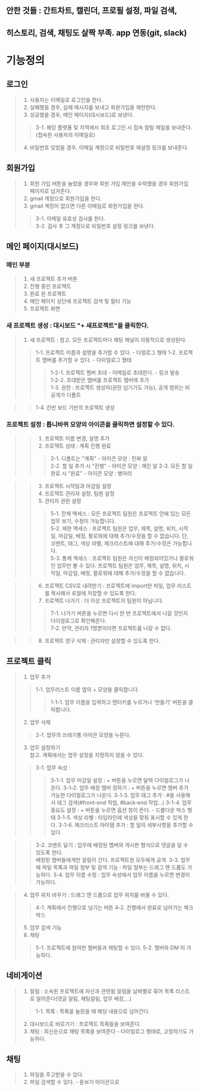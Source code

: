 ## 안한 것들 : 간트차트, 캘린더, 프로필 설정, 파일 검색,
## 히스토리, 검색, 채팅도 살짝 부족. app 연동(git, slack)

# 기능정의
## 로그인
> 1. 사용자는 이메일로 로그인을 한다.
> 2. 실패했을 경우, 실패 메시지를 보내고 회원가입을 제안한다.
> 3. 성공했을 경우, 메인 페이지(대시보드)로 보낸다.
> > 3-1. 해당 플랫폼 및 지역에서 최초 로그인 시 접속 알림 메일을 보내준다. (접속한 사용자의 이메일로)   
> 4. 비밀번호 잊었을 경우, 이메일 계정으로 비밀번호 재설정 링크를 보내준다.

## 회원가입
> 1. 회원 가입 버튼을 눌렀을 경우와 회원 가입 제안을 수락했을 경우 회원가입 페이지로 넘겨준다.
> 2. gmail 계정으로 회원가입을 한다.   
> 3. gmail 계정이 없으면 다른 이메일로 회원가입을 한다.   
> > 3-1. 이메일 유효성 검사를 한다.   
> > 3-2. 검사 후 그 계정으로 비밀번호 설정 링크를 보낸다.   

## 메인 페이지(대시보드)
### 메인 부분
> 1. 새 프로젝트 추가 버튼    
> 2. 진행 중인 프로젝트   
> 3. 완료 된 프로젝트
> 4. 메인 페이지 상단에 프로젝트 검색 및 필터 기능 
> 5. 프로젝트 화면   

### 새 프로젝트 생성 : 대시보드 "+ 새프로젝트"을 클릭한다.
> 1. 새 프로젝트 : 참고. 모든 프로젝트마다 채팅 채널이 자동적으로 생성된다.    
> > 1-1. 프로젝트 이름과 설명을 추가할 수 있다. - 다얼로그 형태
> > 1-2. 프로젝트 멤버를 추가할 수 있다. - 다이얼로그 형태
> > > 1-2-1. 프로젝트 멤버 초대 - 이메일로 초대한다. - 링크 발송   
> > > 1-2-2. 초대받은 멤버를 프로젝트 멤버에 추가    
> > 1-3. 권한 : 프로젝트 생성자(권한 넘기기도 가능), 공개 범위는 비공개가 디폴트     
        
> > 1-4. 칸반 보드 기반의 프로젝트 생성       
### 프로젝트 설정 : 톱니바퀴 모양의 아이콘을 클릭하면 설정할 수 있다.
> > 1. 프로젝트 이름 변경, 설명 추가    
> > 2. 프로젝트 상태 : 계획 진행 완료 
> > > 2-1. 디폴트는 "계획" - 아이콘 모양 : 진짜 알       
> > > 2-2. 할 일 추가 시 "진행" - 아이콘 모양 : 깨진 알
> > > 2-3. 모든 할 일 완료 시 "완료" - 아이콘 모양 : 병아리

> > 3. 프로젝트 시작일과 마감일 설정    
> > 4. 프로젝트 관리자 설정, 팀원 설정    
> > 5. 관리자 권한 설정
> > > 5-1. 전체 엑세스 : 모든 프로젝트 팀원은 프로젝트 안에 있는 모든 업무 보기, 수정이 가능합니다.    
> > > 5-2. 제한 엑세스 : 프로젝트 팀원은 업무, 제목, 설명, 위치, 시작일, 마감일, 배정, 팔로워에 대해 추가/수정을 할 수 없습니다. 단, 코멘트, 태그, 색상 라벨, 체크리스트에 대해 추가/수정은 가능합니다.   
> > > 5-3. 통제 엑세스 : 프로젝트 팀원은 자신이 배정되어있거나 팔로워인 업무만 볼 수 있다. 프로젝트 팀원은 업무, 제목, 설명, 위치, 시작일, 마감일, 배정, 팔로워에 대해 추가/수정을 할 수 없습니다.   

> > 6. 프로젝트 CSV로 내려받기 : 프로젝트에 import한 파일, 업무 리스트를 복사해서 로컬에 저장할 수 있도록 한다.   
> > 7. 프로젝트 나가기 : 더 이상 프로젝트의 팀원이 아닙니다.
> > > 7-1. 나가기 버튼을 누르면 다시 한 번 프로젝트에서 나갈 것인지 다이얼로그로 확인해준다.    
> > > 7-2. 만약, 관리자 1명뿐이라면 프로젝트를 나갈 수 없다.   

> > 8. 프로젝트 영구 삭제 : 관리자만 설정할 수 있도록 한다.

## 프로젝트 클릭 
> 1. 업무 추가
> > 1-1. 업무리스트 이름 옆의 + 모양을 클릭합니다.
> > > 1-1-1. 업무 이름을 입력하고 엔터키를 누르거나 '만들기' 버튼을 클릭합니다.   
> 2. 업무 삭제
> > 2-1. 업무의 쓰레기통 아이콘 모양을 누른다.
> 3. 업무 설정하기   
참고. 계획에서는 업무 설정을 지정하지 않을 수 있다.   
> > 3-1. 업무 속성 :
> > > 3-1-1. 업무 마감일 설정 : + 버튼을 누르면 달력 다이얼로그가 나온다.
> > > 3-1-2. 업무 배정 멤버 정하기 : + 버튼을 누르면 멤버 추가 가능한 다이얼로그가 나온다.
> > > 3-1-3. 업무 태그 추가 : #을 사용해서 태그 검색(#front-end 작업, #back-end 작업...)
> > > 3-1-4. 업무 중요도 설정 : + 버튼을 누르면 옵션 창이 뜬다. - 드롭다운 박스 형태
> > > 3-1-5. 색상 라벨 : 타임라인에 색상을 맞춰 표시할 수 있게 한다.
> > > 3-1-6. 체크리스트 아이템 추가 : 할 일의 세부사항을 추가할 수 있다.

> > 3-2. 코멘트 달기 : 업무에 배정된 멤버와 게시판 형식으로 댓글을 달 수 있도록 한다.   
배정된 멤버들에게만 알림이 간다. 프로젝트원 모두에게 공개.
> > 3-3. 업무에 파일 목록과 파일 첨부 및 검색 기능 : 파일 첨부는 드래그 앤 드롭도 가능하다.
> > 3-4. 업무 이름 수정 : 업무 속성에서 업무 이름을 누르면 변경이 가능하다.

> 4. 업무 위치 바꾸기 : 드래그 앤 드롭으로 업무 위치를 바꿀 수 있다.
> > 4-1. 계획에서 진행으로 넘기는 버튼
> > 4-2. 진행에서 완료로 넘어가는 체크 박스
> 5. 업무 검색 기능     
> 6. 채팅
> > 5-1. 프로젝트에 참여한 멤버들과 채팅할 수 있다.
> > 5-2. 멤버와 DM 이 가능하다. 

## 네비게이션   
> 1. 알림 : 소속된 프로젝트에 자신과 관련됨 알림을 날짜별로 묶어 목록 리스트로 알려준다(댓글 알림, 채팅알림, 업무 배정,...)
> > 1-1. 목록 : 목록을 눌렀을 때 해당 내용으로 넘어간다.
> 2. 대시보드로 바로가기 : 프로젝트 목록들을 보여준다.    
> 3. 채팅 : 최신순으로 채팅 목록을 보여준다 - 다이얼로그 형태로, 고정하기도 가능하다. 

## 채팅
> 1. 파일을 주고받을 수 있다.
> 2. 파일 검색할 수 있다. - 돋보기 아이콘으로
